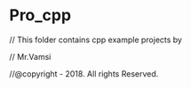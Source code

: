 # Pro_cpp

// This folder contains cpp example projects by

// Mr.Vamsi 

//@copyright - 2018. All rights Reserved.
